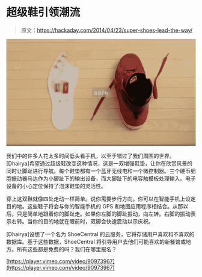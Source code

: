 # 超级鞋引领潮流

> 原文：<https://hackaday.com/2014/04/23/super-shoes-lead-the-way/>

![Super shoe insole with a red sneaker](img/814a2d701088231b0d18d9e1457663e2.png)

我们中的许多人花太多时间低头看手机，以至于错过了我们周围的世界。[Dhairya]希望通过超级鞋改变这种情况，这是一双增强鞋垫，让你在欣赏风景的同时让脚趾进行导航。每个鞋垫都有一个蓝牙无线电和一个微控制器。三个硬币细胞振动器马达作为小脚趾下的输出设备，而大脚趾下的电容触摸板处理输入。电子设备的小心定位保持了泡沫鞋垫的灵活性。

穿上这双鞋就像四处走动一样简单。说你需要步行方向。你可以在智能手机上设定目的地。这些鞋子将会与你的智能手机的 GPS 和地图应用程序相结合。从那以后，只是简单地跟着你的脚趾走。如果你左脚的脚趾振动，向左转。右脚的振动表示右转。当你的目的地就在眼前时，双脚会快速震动以示庆祝。

[Dhairya]设想了一个名为 ShoeCentral 的云服务，它将存储用户喜欢和不喜欢的数据库。基于这些数据，ShoeCentral 将引导用户去他们可能喜欢的新餐馆或地方。所有这些都是免费的吗？我们在哪里报名？

[https://player.vimeo.com/video/90973967](https://player.vimeo.com/video/90973967)